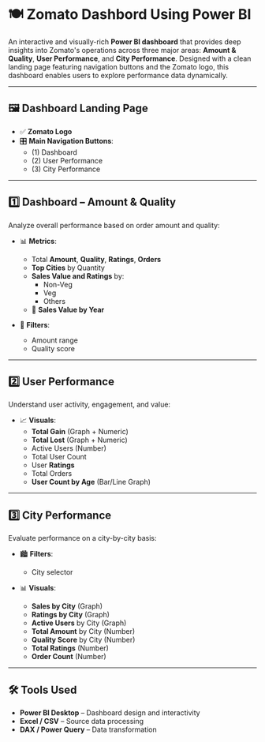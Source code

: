 # 🍽️ Zomato Dashbord Using Power BI 

An interactive and visually-rich **Power BI dashboard** that provides deep insights into Zomato's operations across three major areas: **Amount & Quality**, **User Performance**, and **City Performance**. Designed with a clean landing page featuring navigation buttons and the Zomato logo, this dashboard enables users to explore performance data dynamically.

---

## 🖼️ Dashboard Landing Page

- ✅ **Zomato Logo**
- 🎛️ **Main Navigation Buttons**:
  - (1) Dashboard 
  - (2) User Performance 
  - (3) City Performance 

---

## 1️⃣ **Dashboard – Amount & Quality**

Analyze overall performance based on order amount and quality:

- 📊 **Metrics**:
  - Total **Amount**, **Quality**, **Ratings**, **Orders**
  - **Top Cities** by Quantity
  - **Sales Value and Ratings** by:
    - Non-Veg
    - Veg
    - Others
  - 📅 **Sales Value by Year**

- 🧭 **Filters**:
  - Amount range
  - Quality score

---

## 2️⃣ **User Performance**

Understand user activity, engagement, and value:

- 📈 **Visuals**:
  - **Total Gain** (Graph + Numeric)
  - **Total Lost** (Graph + Numeric)
  - Active Users (Number)
  - Total User Count
  - User **Ratings**
  - Total Orders
  - **User Count by Age** (Bar/Line Graph)

---

## 3️⃣ **City Performance**

Evaluate performance on a city-by-city basis:

- 🏙️ **Filters**:
  - City selector

- 📊 **Visuals**:
  - **Sales by City** (Graph)
  - **Ratings by City** (Graph)
  - **Active Users** by City (Graph)
  - **Total Amount** by City (Number)
  - **Quality Score** by City (Number)
  - **Total Ratings** (Number)
  - **Order Count** (Number)

---

## 🛠️ Tools Used

- **Power BI Desktop** – Dashboard design and interactivity
- **Excel / CSV** – Source data processing
- **DAX / Power Query** – Data transformation
